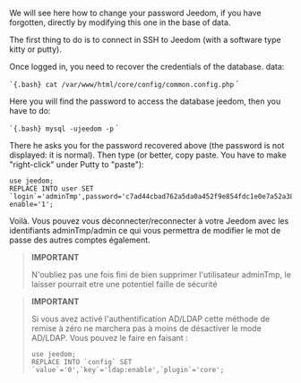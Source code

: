 We will see here how to change your password Jeedom, if you
have forgotten, directly by modifying this one in the base of
data.

The first thing to do is to connect in SSH to Jeedom (with a
software type kitty or putty).

Once logged in, you need to recover the credentials of the database.
data:

`` `{.bash}
cat /var/www/html/core/config/common.config.php
`` `

Here you will find the password to access the database
jeedom, then you have to do:

`` `{.bash}
mysql -ujeedom -p
`` `

There he asks you for the password recovered above (the password
is not displayed: it is normal). Then type (or better,
copy paste. You have to make "right-click" under Putty to "paste"):

``` {.bash}
use jeedom;
REPLACE INTO user SET `login`='adminTmp',password='c7ad44cbad762a5da0a452f9e854fdc1e0e7a52a38015f23f3eab1d80b931dd472634dfac71cd34ebc35d16ab7fb8a90c81f975113d6c7538dc69dd8de9077ec',profils='admin', enable='1';
```

Voilà. Vous pouvez vous déconnecter/reconnecter à votre Jeedom avec les
identifiants adminTmp/admin ce qui vous permettra de modifier le mot de
passe des autres comptes également.

>**IMPORTANT**
>
>N'oubliez pas une fois fini de bien supprimer l'utilisateur adminTmp, le laisser pourrait etre une potentiel faille de sécurité

>**IMPORTANT**
>
> Si vous avez activé l'authentification AD/LDAP cette méthode de remise à zéro ne marchera pas à moins de désactiver le mode AD/LDAP. Vous pouvez le faire en faisant : 
>``` {.bash}
>use jeedom;
>REPLACE INTO `config` SET `value`='0',`key`='ldap:enable',`plugin`='core';
>```

